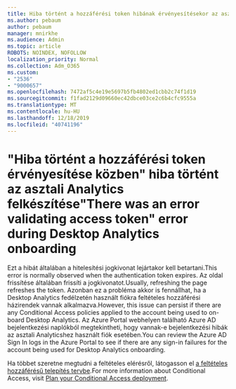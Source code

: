 ```yaml
---
title: Hiba történt a hozzáférési token hibának érvényesítésekor az asztali Analytics on-Board
ms.author: pebaum
author: pebaum
manager: mnirkhe
ms.audience: Admin
ms.topic: article
ROBOTS: NOINDEX, NOFOLLOW
localization_priority: Normal
ms.collection: Adm_O365
ms.custom:
- "2536"
- "9000657"
ms.openlocfilehash: 7472af5c4e19e5697b5fb4802ed1cbb2c74f1d19
ms.sourcegitcommit: f1fad2129d09660ec42dbce03ce2c6b4cfc9555a
ms.translationtype: MT
ms.contentlocale: hu-HU
ms.lasthandoff: 12/18/2019
ms.locfileid: "40741196"
---
```

# <a name="there-was-an-error-validating-access-token-error-during-desktop-analytics-onboarding"></a><span data-ttu-id="2604b-102">"Hiba történt a hozzáférési token érvényesítése közben" hiba történt az asztali Analytics felkészítése</span><span class="sxs-lookup"><span data-stu-id="2604b-102">"There was an error validating access token" error during Desktop Analytics onboarding</span></span>

<span data-ttu-id="2604b-103">Ezt a hibát általában a hitelesítési jogkivonat lejártakor kell betartani.</span><span class="sxs-lookup"><span data-stu-id="2604b-103">This error is normally observed when the authentication token expires.</span></span> <span data-ttu-id="2604b-104">Az oldal frissítése általában frissíti a jogkivonatot.</span><span class="sxs-lookup"><span data-stu-id="2604b-104">Usually, refreshing the page refreshes the token.</span></span> <span data-ttu-id="2604b-105">Azonban ez a probléma akkor is fennállhat, ha a Desktop Analytics fedélzetén használt fiókra feltételes hozzáférési házirendek vannak alkalmazva.</span><span class="sxs-lookup"><span data-stu-id="2604b-105">However, this issue can persist if there are any Conditional Access policies applied to the account being used to on-board Desktop Analytics.</span></span> <span data-ttu-id="2604b-106">Az Azure Portal webhelyen található Azure AD bejelentkezési naplókból megtekintheti, hogy vannak-e bejelentkezési hibák az asztali Analyticshez használt fiók esetében.</span><span class="sxs-lookup"><span data-stu-id="2604b-106">You can review the Azure AD Sign In logs in the Azure Portal to see if there are any sign-in failures for the account being used for Desktop Analytics onboarding.</span></span>

<span data-ttu-id="2604b-107">Ha többet szeretne megtudni a feltételes elérésről, látogasson el [a feltételes hozzáférésű telepítés tervbe](https://docs.microsoft.com/azure/active-directory/conditional-access/plan-conditional-access).</span><span class="sxs-lookup"><span data-stu-id="2604b-107">For more information about Conditional Access, visit [Plan your Conditional Access deployment](https://docs.microsoft.com/azure/active-directory/conditional-access/plan-conditional-access).</span></span>